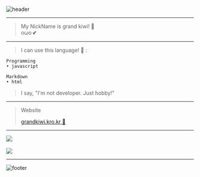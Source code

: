 ![header](https://capsule-render.vercel.app/api?type=wave&color=gradient&height=300&section=header&text=✨%20Hello%20Everyone!%20👋&fontSize=70)

- - -

> My NickName is grand kiwi! 🥝   
> oωo 💕

- - -

> I can use this language! 📖 :

    Programming   
    • javascript

    Markdown   
    • html

> I say, "I'm not developer. Just hobby!"

- - -

> Website   
>    
> [grandkiwi.kro.kr 🥝](https://grandkiwi.kro.kr)   

- - -

<a href="https://github.com/grandkiwi219">
    <img align="center" src="https://github-readme-stats.vercel.app/api?username=grandkiwi219&count_private=true&show_icons=true&theme=vue"/>
</a>

<br/>
<br/>

<a href="https://github.com/grandkiwi219">
    <img align="center" src="https://github-readme-stats.vercel.app/api/top-langs/?username=grandkiwi219&layout=compact&theme=vue"/>
</a>

- - -

![footer](https://capsule-render.vercel.app/api?type=wave&color=gradient&height=300&section=footer)
